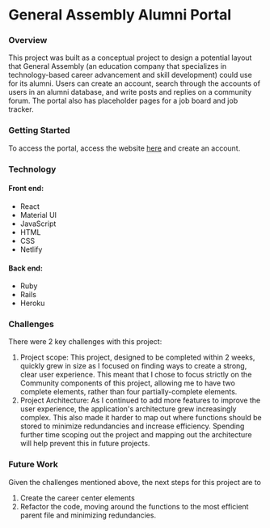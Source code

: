 # General Assembly Alumni Portal

### Overview 

This project was built as a conceptual project to design a potential layout that General Assembly (an education company that specializes in technology-based career advancement and skill development) could use for its alumni. Users can create an account, search through the accounts of users in an alumni database, and write posts and replies on a community forum. The portal also has placeholder pages for a job board and job tracker.

### Getting Started

To access the portal, access the website [here](https://ga-alumni-portal.netlify.app/) and create an account. 

### Technology 

#### **Front end**: 
- React
- Material UI
- JavaScript
- HTML 
- CSS 
- Netlify

#### **Back end**: 
- Ruby
- Rails 
- Heroku

### Challenges 
There were 2 key challenges with this project:
1. Project scope: This project, designed to be completed within 2 weeks, quickly grew in size as I focused on finding ways to create a strong, clear user experience. This meant that I chose to focus strictly on the Community components of this project, allowing me to have two complete elements, rather than four partially-complete elements. 
2. Project Architecture: As I continued to add more features to improve the user experience, the application's architecture grew increasingly complex. This also made it harder to map out where functions should be stored to minimize redundancies and increase efficiency. Spending further time scoping out the project and mapping out the architecture will help prevent this in future projects. 

### Future Work
Given the challenges mentioned above, the next steps for this project are to 
1. Create the career center elements
2. Refactor the code, moving around the functions to the most efficient parent file and minimizing redundancies. 